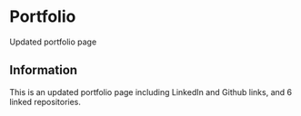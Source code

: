 # Portfolio
 Updated portfolio page

## Information
This is an updated portfolio page including LinkedIn and Github links, and 6 linked repositories.